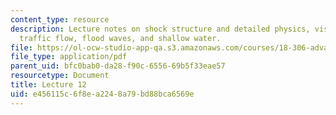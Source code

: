 ```yaml
---
content_type: resource
description: Lecture notes on shock structure and detailed physics, viscosity solution,
  traffic flow, flood waves, and shallow water.
file: https://ol-ocw-studio-app-qa.s3.amazonaws.com/courses/18-306-advanced-partial-differential-equations-with-applications-fall-2009/e456115c6f8ea2248a79bd88bca6569e_MIT18_306f09_lec12.pdf
file_type: application/pdf
parent_uid: bfc0bab0-da28-f90c-6556-69b5f33eae57
resourcetype: Document
title: Lecture 12
uid: e456115c-6f8e-a224-8a79-bd88bca6569e
---
```

